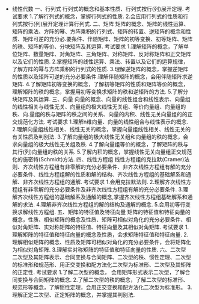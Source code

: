 - 线性代数
  一、行列式
  行列式的概念和基本性质、行列式按行(列)展开定理.
  考试要求
  1.了解行列式的概念，掌握行列式的性质.
  2.会应用行列式的性质和行列式按行(列)展开定理计算行列式.
  二、矩阵
  矩阵的概念、矩阵的线性运算、矩阵的乘法、方阵的幂、方阵乘积的行列式、矩阵的转置、逆矩阵的概念和性质、矩阵可逆的充分必.要条件、伴随矩阵、矩阵的初等变换、初等矩阵、矩阵的秩、矩阵的等价、分块矩阵及其运算.
  考试要求
  1.理解矩阵的概念，了解单位矩阵、数量矩阵、对角矩阵、三角矩阵、对称矩阵、反对称矩阵和正交矩阵以及它们的性质.
  2.掌握矩阵的线性运算、乘法、转置以及它们的运算规律，了解方阵的幂与方阵乘积的行列式的性质.
  3.理解逆矩阵的概念，掌握逆矩阵的性质以及矩阵可逆的充分必要条件.理解伴随矩阵的概念，会用伴随矩阵求逆矩阵.
  4.了解矩阵初等变换的概念，了解初等矩阵的性质和矩阵等价的概念，理解矩阵的秩的概念，掌握用初等变换求矩阵的秩和逆矩阵的方法.
  5.了解分块矩阵及其运算.
  三、向量
  向量的概念、向量的线性组合和线性表示、向量组的线性相关与线性无关、向量组的极大线性无关组、等价向量组、向量组的秩、向.量组的秩与矩阵的秩之间的关系、向量的内积、线性无关向量组的的正交规范化方法.
  考试要求
  1.理解n维向量、向量的线性组合与线性表示的概念.
  2.理解向量组线性相关、线性无关的概念，掌握向量组线性相关、线性无关的有关性质及判别法.
  3.了解向量组的极大线性无关组和向量组的秩的概念，会求向量组的极大线性无关组及秩.
  4.了解向量组等价的概念，了解矩阵的秩与其行(列)向量组的秩的关系.
  5.了解内积的概念，掌握线性无关向量组正交规范化的施密特(Schmidt)方法.
  四、线性方程组
  线性方程组的克拉默(Cramer)法则、齐次线性方程组有非零解的充分必要条件、非齐次线性方程组有解的充分必要条件、线性方程组解的性质和解的结构、齐次线性方程组的基础解系和通解、非齐次线性方程组的通解.
  考试要求
  1.会用克拉默法则.
  2.理解齐次线性方程组有非零解的充分必要条件及非齐次线性方程组有解的充分必要条件.
  3.理解齐次线性方程组的基础解系及通解的概念,掌握齐次线性方程组基础解系和通解的求法.
  4.理解非齐次线性方程组的解的结构及通解的概念.
  5.会用初等行变换求解线性方程组.
  五、矩阵的特征值及特征向量
  矩阵的特征值和特征向量的概念，性质、相似矩阵的概念及性质、矩阵可相似对角化的充分必要条件、相似对角矩阵、实对称矩阵的特征值、特征向量及其相似对角矩阵.
  考试要求
  1.理解矩阵的特征值和特征向量的概念及性质，会求矩阵特征值和特征向量.
  2.理解相似矩阵的概念、性质及矩阵可相似对角化的充分必要条件，会将矩阵化为相似对角矩阵.
  3.理解实对称矩阵的特征值和特征向量的性质.
  六、二次型
  二次型及其矩阵表示、合同变换与合同矩阵、二次型的秩、惯性定理、二次型的标准形和规范形、用正交变换和配方法化二次型为标准形、二次型及其矩阵的正定性.
  考试要求
  1.了解二次型的概念， 会用矩阵形式表示二次型，了解合同变换与合同矩阵的概念.
  2.了解二次型的秩的概念，了解二次型的标准形、规范形等概念，了解惯性定理，会用正交变换和配方法化二次型为标准形。
  3.理解正定二次型、正定矩阵的概念，并掌握其判别法.